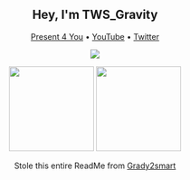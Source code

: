 <h2 align="center">Hey, I'm TWS_Gravity</h2>
<p align="center">
  <a href="https://twsgravity.github.io/present-4-you/">Present 4 You</a> •
  <a href="https://youtube.com/TWSGravity">YouTube</a> •
  <a href="https://twitter.com/TWS_Gravity">Twitter</a>
</p>

<p align="center">
    <img src="https://readme-typing-svg.herokuapp.com?duration=7000&color=F7F7F7&width=250&lines=I+am+a+%22developer%22+;worst+youtuber+;and+gamer+in+existence" />
</p>

<p align= "center">
  <img height= "150" src="https://github-readme-stats.vercel.app/api?username=twsgravity&theme=react&show_icons=true&include_all_commits=true&count_private=true" />
  <img height= "150" src="https://github-readme-stats.vercel.app/api/top-langs/?username=twsgravity&theme=react&layout=compact" />
</p>

<p align= "center">Stole this entire ReadMe from <a href="https://github.com/grady2smart">Grady2smart</a><p>







